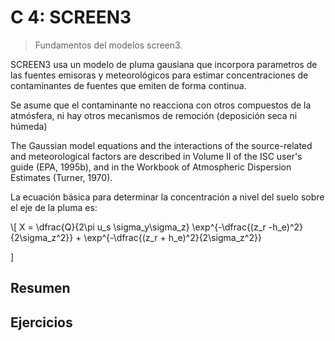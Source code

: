 # C 4: SCREEN3

> Fundamentos del modelos screen3.

SCREEN3 usa un modelo de pluma gausiana que incorpora parametros de las fuentes emisoras y meteorológicos para estimar concentraciones de contaminantes de fuentes que emiten de forma continua.

Se asume que el contaminante no reacciona con otros compuestos de la atmósfera, ni hay otros mecanìsmos de remoción (deposición seca ni húmeda)

 The Gaussian model equations and the interactions of the source-related and
meteorological factors are described in Volume II of the ISC
user's guide (EPA, 1995b), and in the Workbook of Atmospheric
Dispersion Estimates (Turner, 1970).

La ecuación básica para determinar la concentración a nivel del suelo sobre el eje de la pluma es:

<p>\[
X = \dfrac{Q}{2\pi u_s \sigma_y\sigma_z} \exp^{-\dfrac{(z_r -h_e)^2}{2\sigma_z^2}} + \exp^{-\dfrac{(z_r + h_e)^2}{2\sigma_z^2}} 

\]</p>

## Resumen




## Ejercicios
